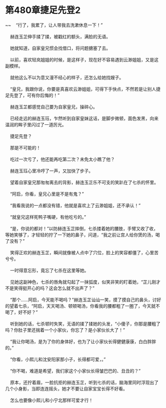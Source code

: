 # 第480章捷足先登2
~~&nbsp;&nbsp;&nbsp;&nbsp;“行了，我累了，让人带我去洗漱休息一下！”<br><br>&nbsp;&nbsp;&nbsp;&nbsp;赫连玉芷伸手揉了揉，被戳红的额头，满脸的无语。<br><br>&nbsp;&nbsp;&nbsp;&nbsp;她就知道，自家皇兄惯会找借口，将问题搪塞了去。<br><br>&nbsp;&nbsp;&nbsp;&nbsp;以前，喜欢轻岚姐姐的时候，是这样子，现在好不容易遇到云渺姐姐，又是这副模样。<br><br>&nbsp;&nbsp;&nbsp;&nbsp;就他这么不以为意又漫不经心的样子，还怎么给她找嫂子。<br><br>&nbsp;&nbsp;&nbsp;&nbsp;“皇兄，我跟你说，你要是真喜欢云渺姐姐，可得下手快点，不然若是让别人捷足先登了，可有你后悔的！”<br><br>&nbsp;&nbsp;&nbsp;&nbsp;赫连玉芷都感觉自己要为自家皇兄，操碎心。<br><br>&nbsp;&nbsp;&nbsp;&nbsp;已经走远的赫连玉珏，乍然听到自家皇妹这话，是脚步微顿，面色发黑，向来温润的眸子里闪过了一道厉光。<br><br>&nbsp;&nbsp;&nbsp;&nbsp;捷足先登？<br><br>&nbsp;&nbsp;&nbsp;&nbsp;那是不可能的！<br><br>&nbsp;&nbsp;&nbsp;&nbsp;吃过一次亏了，他还能再吃第二次？未免太小瞧了他？<br><br>&nbsp;&nbsp;&nbsp;&nbsp;赫连玉珏心里冷哼了一声，又加快了步子。<br><br>&nbsp;&nbsp;&nbsp;&nbsp;望着自家皇兄那匆匆离去的背影，赫连玉芷乐不可支的笑趴在了七杀的怀里。<br><br>&nbsp;&nbsp;&nbsp;&nbsp;“阿启，你看，皇兄心里是不是有鬼？”<br><br>&nbsp;&nbsp;&nbsp;&nbsp;“我看我说的一点都没有错，他就是喜欢上了云渺姐姐，还不承认！”<br><br>&nbsp;&nbsp;&nbsp;&nbsp;“就皇兄这样死鸭子嘴硬，有他吃亏的。”<br><br>&nbsp;&nbsp;&nbsp;&nbsp;“是，你说的都对！”以防赫连玉芷摔倒，七杀搂着她的腰肢，手臂又收了收，等她笑够了，才轻轻的拧了一下她的鼻子，问道，“我之前让宫人给你煲的汤，喝了没有？”<br><br>&nbsp;&nbsp;&nbsp;&nbsp;笑得正欢的赫连玉芷，瞬间就像被人点中了穴位，脸上的笑容都僵了，心里苦兮兮。<br><br>&nbsp;&nbsp;&nbsp;&nbsp;一时得意忘形，竟忘了七杀在这里等她。<br><br>&nbsp;&nbsp;&nbsp;&nbsp;见她这副神色，七杀的唇角就勾起了一抹弧度，似笑非笑的盯着她，“芷儿刚才不是笑得挺开心的吗？这会怎么就不出声了？”<br><br>&nbsp;&nbsp;&nbsp;&nbsp;“那个……阿启，今天能不喝吗？”赫连玉芷讪讪一笑，摸了摸自己的鼻头，讨好的望着七杀，“阿启，天天喝汤、顿顿喝汤，你看我的腰都粗了一圈了，今天就不喝了，好不好？”<br><br>&nbsp;&nbsp;&nbsp;&nbsp;听到她的话，七杀顿时失笑，无语的揉了揉她的头发，“小傻子，你那是腰粗了吗？你肚子里还揣着一个小家伙，你忘了？是小家伙长大了！”<br><br>&nbsp;&nbsp;&nbsp;&nbsp;“我让你喝汤，是为了你的身体好，也为了让小家伙长得健健康康，白白胖胖的。”<br><br>&nbsp;&nbsp;&nbsp;&nbsp;“你看，小熙儿和沈安阳家那小子，长得都可爱，。”<br><br>&nbsp;&nbsp;&nbsp;&nbsp;“你不喝，难道是希望，我们家这个小家伙长得皱巴巴的、丑丑的？”<br><br>&nbsp;&nbsp;&nbsp;&nbsp;原本，还拧着眉，一脸抗拒的赫连玉芷，听到七杀的话，脑海里同时浮现出了几个小身影，当即连连摇头，她才不要让自家宝宝长得不好看。<br><br>&nbsp;&nbsp;&nbsp;&nbsp;怎么也要像小熙儿和小宁北那样可爱才行！<br><br>
                    

<script>_fwqdsqadxfw()</script>
<div><script>_dfwf1dw();</script></div>
<div><script>_dfwf1agdw();</script></div>
                